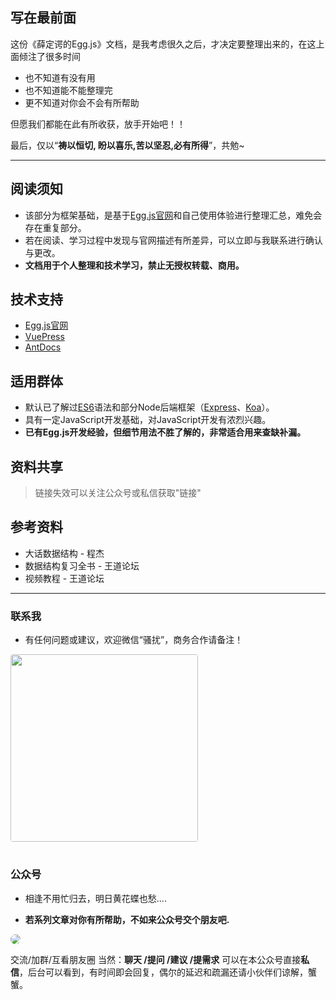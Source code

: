 <!--
 * @Description: 
 * @Version: Beta1.0
 * @Author: 【B站&公众号】Rong姐姐好可爱
 * @Date: 2022-04-08 23:10:00
 * @LastEditors: 【B站&公众号】Rong姐姐好可爱
 * @LastEditTime: 2022-04-23 18:06:18
-->

## 写在最前面





这份《薛定谔的Egg.js》文档，是我考虑很久之后，才决定要整理出来的，在这上面倾注了很多时间


- 也不知道有没有用
- 也不知道能不能整理完
- 更不知道对你会不会有所帮助


但愿我们都能在此有所收获，放手开始吧！！


最后，仅以“**祷以恒切, 盼以喜乐,苦以坚忍,必有所得**”，共勉~


---


## 阅读须知


- 该部分为框架基础，是基于[Egg.js官网](https://eggjs.org/zh-cn/)和自己使用体验进行整理汇总，难免会存在重复部分。
- 若在阅读、学习过程中发现与官网描述有所差异，可以立即与我联系进行确认与更改。
- **文档用于个人整理和技术学习，禁止无授权转载、商用。**





## 技术支持

- [Egg.js官网](https://eggjs.org/zh-cn/)
- [VuePress](https://www.vuepress.cn/guide)
- [AntDocs](https://antdocs.seeyoz.cn/guide/) 



## 适用群体


- 默认已了解过[ES6](https://es6.ruanyifeng.com/)语法和部分Node后端框架（[Express](https://www.expressjs.com.cn/)、[Koa](https://koa.bootcss.com/)）。
- 具有一定JavaScript开发基础，对JavaScript开发有浓烈兴趣。
- **已有Egg.js开发经验，但细节用法不胜了解的，非常适合用来查缺补漏。**


## 资料共享

> 链接失效可以关注公众号或私信获取"链接"

## 参考资料

- 大话数据结构 - 程杰
- 数据结构复习全书 - 王道论坛
- 视频教程 - 王道论坛

---

### 联系我

- 有任何问题或建议，欢迎微信“骚扰”，商务合作请备注！

<div align="left">
<img src="https://cdn.jsdelivr.net/gh/lir0115/images@main/qr_code/wechat_code.jpg" width="300" height="300"  style="border-radius:4px;"/>
</div>



#

### 公众号


- 相逢不用忙归去，明日黄花蝶也愁....

- **若系列文章对你有所帮助，不如来公众号交个朋友吧.**

<a name="gzh"></a>


<p>
  <img src="https://cdn.jsdelivr.net/gh/lir0115/images@main/qr_code/gongzhonghao.jpg"  style="border-radius:10px;">
</p>

交流/加群/互看朋友圈
当然：**聊天 /提问 /建议 /提需求** 可以在本公众号直接**私信**，后台可以看到，有时间即会回复，偶尔的延迟和疏漏还请小伙伴们谅解，蟹蟹。










